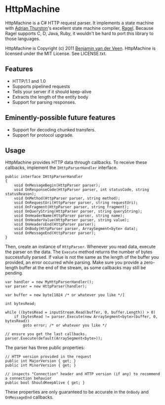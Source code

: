 # HttpMachine

HttpMachine is a C# HTTP request parser. It implements a state machine with [Adrian Thurston](http://www.complang.org/thurston/)'s excellent state machine compiler, [Ragel](http://www.complang.org/ragel/). Because Ragel supports C, D, Java, Ruby, it wouldn't be hard to port this library to those languages.

HttpMachine is Copyright (c) 2011 [Benjamin van der Veen](http://bvanderveen.com). HttpMachine is licensed under the 
MIT License. See LICENSE.txt.

## Features

- HTTP/1.1 and 1.0
- Supports pipelined requests
- Tells your server if it should keep-alive
- Extracts the length of the entity body 
- Support for parsing responses.

## Eminently-possible future features

- Support for decoding chunked transfers.
- Support for protocol upgrade.

## Usage

HttpMachine provides HTTP data through callbacks. To receive these callbacks, implement the `IHttpParserHandler` interface.

    public interface IHttpParserHandler
    {
        void OnMessageBegin(HttpParser parser);
        void OnResponseCode(HttpParser parser, int statusCode, string statusReason);
        void OnMethod(HttpParser parser, string method);
        void OnRequestUri(HttpParser parser, string requestUri);
        void OnFragment(HttpParser parser, string fragment);
        void OnQueryString(HttpParser parser, string queryString);
        void OnHeaderName(HttpParser parser, string name);
        void OnHeaderValue(HttpParser parser, string value);
        void OnHeadersEnd(HttpParser parser);
        void OnBody(HttpParser parser, ArraySegment<byte> data);
        void OnMessageEnd(HttpParser parser);
    }

Then, create an instance of `HttpParser`. Whenever you read data, execute the parser on the data. The `Execute` method returns the number of bytes successfully parsed. If value is not the same as the length of the buffer you provided, an error occurred while parsing. Make sure you provide a zero-length buffer at the end of the stream, as some callbacks may still be pending.

    var handler = new MyHttpParserHandler();
    var parser = new HttpParser(handler);
    
    var buffer = new byte[1024 /* or whatever you like */]
    
    int bytesRead;
    
    while ((bytesRead = inputStream.Read(buffer, 0, buffer.Length)) > 0)
        if (bytesRead != parser.Execute(new ArraySegment<byte>(buffer, 0, bytesRead))
            goto error; /* or whatever you like */
    
    // ensure you get the last callbacks.
    parser.Execute(default(ArraySegment<byte>));
    
The parser has three public properties:

    // HTTP version provided in the request
    public int MajorVersion { get; }
    public int MinorVersion { get; }

    // inspects "Connection" header and HTTP version (if any) to recommend a connection behavior
    public bool ShouldKeepAlive { get; }

These properties are only guaranteed to be accurate in the `OnBody` and `OnMessageEnd` callbacks.
